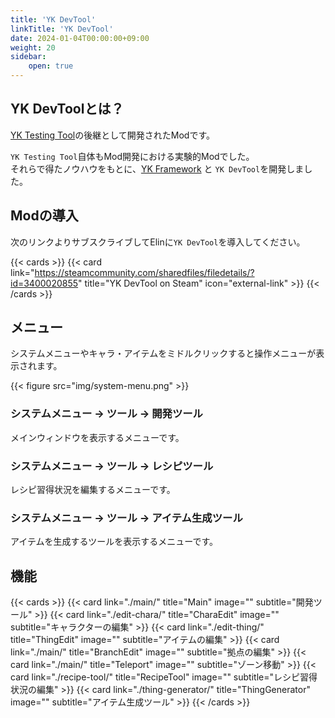 ```yaml
---
title: 'YK DevTool'
linkTitle: 'YK DevTool'
date: 2024-01-04T00:00:00+09:00
weight: 20
sidebar:
    open: true
---
```


## YK DevToolとは？

[YK Testing Tool](https://steamcommunity.com/sharedfiles/filedetails/?id=3365678112)の後継として開発されたModです。  

`YK Testing Tool`自体もMod開発における実験的Modでした。  
それらで得たノウハウをもとに、[YK Framework](../framework/) と `YK DevTool`を開発しました。


## Modの導入

次のリンクよりサブスクライブしてElinに`YK DevTool`を導入してください。

{{< cards >}}
  {{< card link="https://steamcommunity.com/sharedfiles/filedetails/?id=3400020855" title="YK DevTool on Steam" icon="external-link" >}}
{{< /cards >}}


## メニュー

システムメニューやキャラ・アイテムをミドルクリックすると操作メニューが表示されます。

{{< figure src="img/system-menu.png" >}}

### システムメニュー → ツール → 開発ツール

メインウィンドウを表示するメニューです。

### システムメニュー → ツール → レシピツール

レシピ習得状況を編集するメニューです。

### システムメニュー → ツール → アイテム生成ツール

アイテムを生成するツールを表示するメニューです。

## 機能

{{< cards >}}
  {{< card link="./main/" title="Main" image="" subtitle="開発ツール" >}}
  {{< card link="./edit-chara/" title="CharaEdit" image="" subtitle="キャラクターの編集" >}}
  {{< card link="./edit-thing/" title="ThingEdit" image="" subtitle="アイテムの編集" >}}
  {{< card link="./main/" title="BranchEdit" image="" subtitle="拠点の編集" >}}
  {{< card link="./main/" title="Teleport" image="" subtitle="ゾーン移動" >}}
  {{< card link="./recipe-tool/" title="RecipeTool" image="" subtitle="レシピ習得状況の編集" >}}
  {{< card link="./thing-generator/" title="ThingGenerator" image="" subtitle="アイテム生成ツール" >}}
{{< /cards >}}
